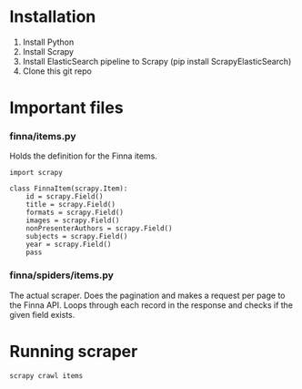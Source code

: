 # Installation
 1. Install Python
 2. Install Scrapy
 3. Install ElasticSearch pipeline to Scrapy (pip install ScrapyElasticSearch)
 4. Clone this git repo

# Important files
### finna/items.py
Holds the definition for the Finna items.

    import scrapy
    
    class FinnaItem(scrapy.Item):
        id = scrapy.Field()
        title = scrapy.Field()
        formats = scrapy.Field()
        images = scrapy.Field()
        nonPresenterAuthors = scrapy.Field()
        subjects = scrapy.Field()
        year = scrapy.Field()
        pass

### finna/spiders/items.py
The actual scraper. Does the pagination and makes a request per page to the Finna API. Loops through each record in the response and checks if the given field exists.

# Running scraper
    scrapy crawl items
